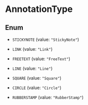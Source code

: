 

# AnnotationType

## Enum


* `STICKYNOTE` (value: `"StickyNote"`)

* `LINK` (value: `"Link"`)

* `FREETEXT` (value: `"FreeText"`)

* `LINE` (value: `"Line"`)

* `SQUARE` (value: `"Square"`)

* `CIRCLE` (value: `"Circle"`)

* `RUBBERSTAMP` (value: `"RubberStamp"`)



